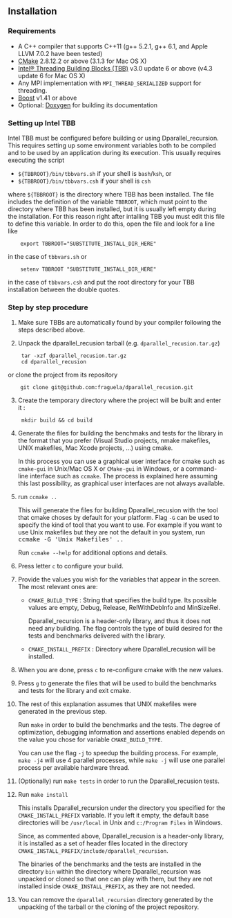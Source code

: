 ## Installation</p>


### Requirements


 * A C++ compiler that supports C++11 (g++ 5.2.1, g++ 6.1, and Apple LLVM 7.0.2 have been tested)
 * [CMake](https://cmake.org) 2.8.12.2 or above (3.1.3 for Mac OS X)
 * [Intel® Threading Building Blocks (TBB)](http://threadingbuildingblocks.org) v3.0 update 6 or above (v4.3 update 6 for Mac OS X)
 * Any MPI implementation with `MPI_THREAD_SERIALIZED` support for threading.
 * [Boost](http://www.boost.org) v1.41 or above
 * Optional: [Doxygen](http://www.doxygen.org) for building its documentation

### Setting up Intel TBB </p>


Intel TBB must be configured before building or using Dparallel_recursion. This requires setting up some environment variables both to be compiled and to be used by an application during its execution. This usually requires executing the script 
 
 - `${TBBROOT}/bin/tbbvars.sh` if your shell is `bash`/`ksh`, or
 - `${TBBROOT}/bin/tbbvars.csh` if your shell is `csh`

 where `${TBBROOT}` is the directory where TBB has been installed. The file includes the definition of the variable `TBBROOT`, which must point to the directory where TBB has been installed, but it is usually left empty during the installation. For this reason right after intalling TBB you must edit this file to define this variable. In order to do this, open the file and look for a line like
 
        export TBBROOT="SUBSTITUTE_INSTALL_DIR_HERE"

 in the case of `tbbvars.sh` or 

        setenv TBBROOT "SUBSTITUTE_INSTALL_DIR_HERE"
	  
 in the case of `tbbvars.csh` and put the root directory for your TBB installation between the double quotes. 


### Step by step procedure 

1. Make sure TBBs are automatically found by your compiler following the steps described above.

2. Unpack the dparallel_recusion tarball (e.g. `dparallel_recusion.tar.gz`)

		tar -xzf dparallel_recusion.tar.gz
		cd dparallel_recusion		
 or clone the project from its repository
 
	    git clone git@github.com:fraguela/dparallel_recusion.git
	
3. Create the temporary directory where the project will be built and enter it :

		mkdir build && cd build

4. Generate the files for building the benchmaks and tests for the library in the format that you prefer (Visual Studio projects, nmake makefiles, UNIX makefiles, Mac Xcode projects, ...) using cmake.

    In this process you can use a graphical user interface for cmake such as `cmake-gui` in Unix/Mac OS X or `CMake-gui` in Windows, or a command-line interface such as `ccmake`. The process is explained here assuming this last possibility, as graphical user interfaces are not always available.
 
5. run `ccmake ..`
	
	 This will generate the files for building Dparallel_recusion with the tool that cmake choses by default for your platform. Flag `-G` can be used to specify the kind of tool that you want to use. For example if you want to use Unix makefiles but they are not the default in you system, run <tt>ccmake -G 'Unix Makefiles' ..</tt>

	 Run `ccmake --help` for additional options and details.

6. Press letter `c` to configure your build.

7. Provide the values you wish for the variables that appear in the screen. The most relevant ones are:
	- `CMAKE_BUILD_TYPE` : String that specifies the build type. Its possible values are empty, Debug, Release, RelWithDebInfo and MinSizeRel.

	   Dparallel_recursion is a header-only library, and thus it does not need any building. The flag controls the type of build desired for the tests and benchmarks delivered with the library.
	  
	- `CMAKE_INSTALL_PREFIX` : Directory where Dparallel_recusion will be installed.

8. When you are done, press `c` to re-configure cmake with the new values.
9. Press `g` to generate the files that will be used to build the benchmarks and tests for the library and exit cmake.
10. The rest of this explanation assumes that UNIX makefiles were generated in the previous step. 

	Run `make` in order to build the benchmarks and the tests.  The degree of optimization, debugging information and assertions enabled depends on the value you chose for variable `CMAKE_BUILD_TYPE`.
	
    You can use the flag `-j` to speedup the building process. For example, `make -j4` will use 4 parallel processes, while `make -j` will use one parallel process per available hardware thread.
11. (Optionally) run `make tests` in order to run the Dparallel_recusion tests. 
12. Run `make install` 

    This installs Dparallel_recursion under the directory you specified for the `CMAKE_INSTALL_PREFIX` variable. If you left it empty, the default base directories will be `/usr/local` in Unix and `c:/Program Files` in Windows. 

    Since, as commented above, Dparallel_recusion is a header-only library, it is installed as a set of header files located in the directory `CMAKE_INSTALL_PREFIX/include/dparallel_recursion`.

    The binaries of the benchmarks and the tests are installed in the directory `bin` within the directory where Dparallel_recursion was unpacked or cloned so that one can play with them, but they are not installed inside `CMAKE_INSTALL_PREFIX`, as they are not needed.

13. You can remove the `dparallel_recursion` directory generated by the unpacking of the tarball or the cloning of the project repository.
